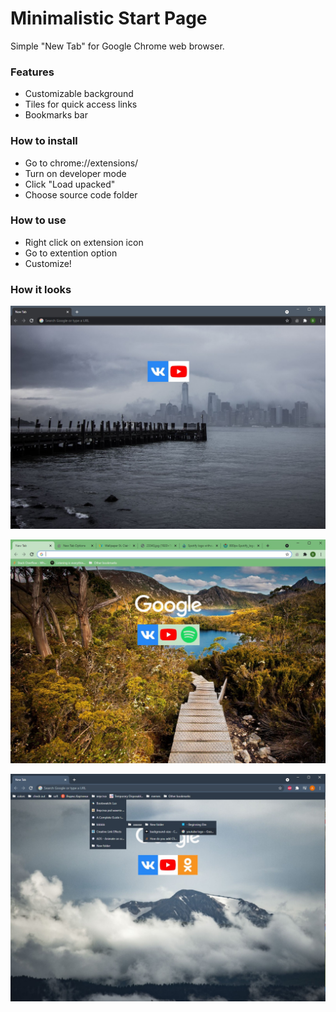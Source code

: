 # Minimalistic Start Page

Simple "New Tab" for Google Chrome web browser.

### Features
 - Customizable background
 - Tiles for quick access links
 - Bookmarks bar

### How to install

- Go to chrome://extensions/
- Turn on developer mode
- Click "Load upacked"
- Choose source code folder

### How to use

- Right click on extension icon
- Go to extention option
- Customize!

### How it looks

![Preview](previews/01.jpg)

![Preview](previews/02.jpg)

![Preview](previews/03.jpg)